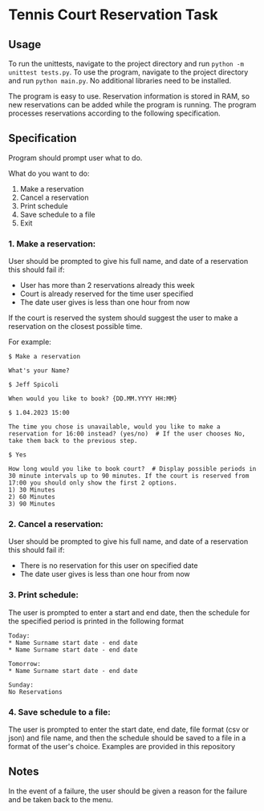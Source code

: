 # Tennis Court Reservation Task

## Usage

To run the unittests, navigate to the project directory and run `python -m unittest tests.py`.
To use the program, navigate to the project directory and run `python main.py`. 
No additional libraries need to be installed.

The program is easy to use. Reservation information is stored in RAM, so new reservations can be added while the program is running. 
The program processes reservations according to the following specification.


## Specification

Program should prompt user what to do.

What do you want to do:
1) Make a reservation
2) Cancel a reservation
3) Print schedule
4) Save schedule to a file
5) Exit

### 1. Make a reservation:
User should be prompted to give his full name, and date of a reservation
this should fail if:
* User has more than 2 reservations already this week
* Court is already reserved for the time user specified
* The date user gives is less than one hour from now

If the court is reserved the system should suggest the user to make a reservation on the closest possible time.


For example:

    $ Make a reservation 
    
    What's your Name?
    
    $ Jeff Spicoli
    
    When would you like to book? {DD.MM.YYYY HH:MM}
    
    $ 1.04.2023 15:00 
    
    The time you chose is unavailable, would you like to make a reservation for 16:00 instead? (yes/no)  # If the user chooses No, take them back to the previous step.
    
    $ Yes
    
    How long would you like to book court?  # Display possible periods in 30 minute intervals up to 90 minutes. If the court is reserved from 17:00 you should only show the first 2 options.
    1) 30 Minutes
    2) 60 Minutes
    3) 90 Minutes


### 2. Cancel a reservation:
User should be prompted to give his full name, and date of a reservation this should fail if:
* There is no reservation for this user on specified date
* The date user gives is less than one hour from now

### 3. Print schedule:
The user is prompted to enter a start and end date, then the schedule for the specified period is printed in the following format

    Today:
    * Name Surname start date - end date
    * Name Surname start date - end date
    
    Tomorrow:
    * Name Surname start date - end date
    
    Sunday:
    No Reservations

### 4. Save schedule to a file:
The user is prompted to enter the start date, end date, file format (csv or json) and file name, and then the schedule should be saved to a file in a format of the user's choice.
Examples are provided in this repository
 
 ## Notes

In the event of a failure, the user should be given a reason for the failure and be taken back to the menu.
